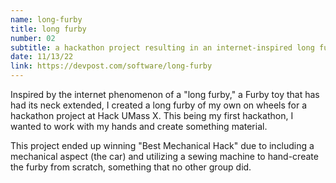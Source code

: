 ```yaml
---
name: long-furby
title: long furby
number: 02
subtitle: a hackathon project resulting in an internet-inspired long furby
date: 11/13/22
link: https://devpost.com/software/long-furby
---
```

Inspired by the internet phenomenon of a "long furby," a Furby toy that has had its neck extended,
I created a long furby of my own on wheels for a hackathon project at Hack UMass X. This being
my first hackathon, I wanted to work with my hands and create something material.

This project ended up winning "Best Mechanical Hack" due to including a mechanical aspect (the car)
and utilizing a sewing machine to hand-create the furby from scratch, something that no other group did.